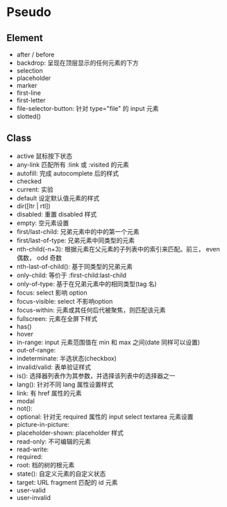 # Pseudo

## Element

- after / before
- backdrop: 呈现在顶层显示的任何元素的下方
- selection
- placeholder
- marker
- first-line
- first-letter
- file-selector-button: 针对 type="file" 的 input 元素
- slotted()

## Class

- active 鼠标按下状态
- any-link 匹配所有 :link 或 :visited 的元素
- autofill: 完成 autocomplete 后的样式
- checked
- current: 实验
- default 设定默认值元素的样式
- dir([ltr | rtl])
- disabled: 重置 disabled 样式
- empty: 空元素设置
- first/last-child: 兄弟元素中的中的第一个元素
- first/last-of-type: 兄弟元素中同类型的元素
- nth-child(-n+3): 根据元素在父元素的子列表中的索引来匹配。前三， even 偶数， odd 奇数
- nth-last-of-child(): 基于同类型的兄弟元素
- only-child: 等价于 :first-child:last-child
- only-of-type: 基于在兄弟元素中的相同类型(tag 名)
- focus: select 影响 option
- focus-visible: select 不影响option
- focus-within: 元素或其任何后代被聚焦，则匹配该元素
- fullscreen: 元素在全屏下样式
- has()
- hover
- in-range: input 元素范围值在 min 和 max 之间(date 同样可以设置)
- out-of-range:
- indeterminate: 半选状态(checkbox)
- invalid/valid: 表单验证样式
- is(): 选择器列表作为其参数，并选择该列表中的选择器之一
- lang(): 针对不同 lang 属性设置样式
- link: 有 href 属性的元素
- modal
- not():
- optional: 针对无 required 属性的 input select textarea 元素设置
- picture-in-picture:
- placeholder-shown: placeholder 样式
- read-only: 不可编辑的元素
- read-write:
- required:
- root: 档的树的根元素
- state(): 自定义元素的自定义状态
- target: URL fragment 匹配的 id 元素
- user-valid
- user-invalid
